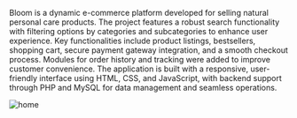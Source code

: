 Bloom is a dynamic e-commerce platform developed for selling natural personal care products. The project features a robust search functionality with filtering options by categories and subcategories to enhance user experience. Key functionalities include product listings, bestsellers, shopping cart, secure payment gateway integration, and a smooth checkout process. Modules for order history and tracking were added to improve customer convenience. The application is built with a responsive, user-friendly interface using HTML, CSS, and JavaScript, with backend support through PHP and MySQL for data management and seamless operations.



![home](https://github.com/user-attachments/assets/8d9d572f-6500-47ee-b605-f06494839f83)
